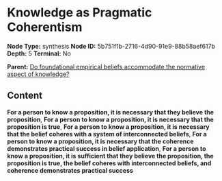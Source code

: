 # Knowledge as Pragmatic Coherentism

**Node Type:** synthesis
**Node ID:** 5b751f1b-2716-4d90-91e9-88b58aef617b
**Depth:** 5
**Terminal:** No

**Parent:** [Do foundational empirical beliefs accommodate the normative aspect of knowledge?](do-foundational-empirical-beliefs-accommodate-the-normative-aspect-of-knowledge-antithesis-7ec613d9-64b3-4dbf-835a-9e7fe4768022.md)

## Content

**For a person to know a proposition, it is necessary that they believe the proposition**, **For a person to know a proposition, it is necessary that the proposition is true**, **For a person to know a proposition, it is necessary that the belief coheres with a system of interconnected beliefs**, **For a person to know a proposition, it is necessary that the coherence demonstrates practical success in belief application**, **For a person to know a proposition, it is sufficient that they believe the proposition, the proposition is true, the belief coheres with interconnected beliefs, and coherence demonstrates practical success**
